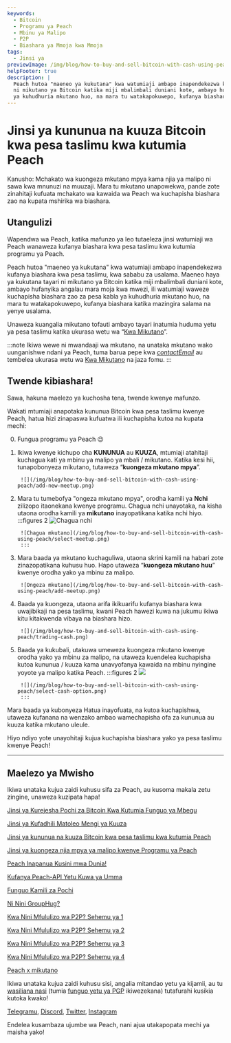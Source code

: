 ```yaml
---
keywords:
  - Bitcoin
  - Programu ya Peach
  - Mbinu ya Malipo
  - P2P
  - Biashara ya Mmoja kwa Mmoja
tags:
  - Jinsi ya
previewImage: /img/blog/how-to-buy-and-sell-bitcoin-with-cash-using-peach/teaser.jpg
helpFooter: true
description: |
  Peach hutoa "maeneo ya kukutana" kwa watumiaji ambapo inapendekezwa kufanya biashara kwa pesa taslimu, kwa sababu za usalama. Maeneo haya ya kukutana tayari
  ni mikutano ya Bitcoin katika miji mbalimbali duniani kote, ambayo hufanyika angalau mara moja kwa mwezi, ili watumiaji waweze kuchapisha biashara zao za pesa kabla
  ya kuhudhuria mkutano huo, na mara tu watakapokuwepo, kufanya biashara katika mazingira salama na yenye usalama.
---
```


# Jinsi ya kununua na kuuza Bitcoin kwa pesa taslimu kwa kutumia Peach

Kanusho: Mchakato wa kuongeza mkutano mpya kama njia ya malipo ni sawa kwa mnunuzi na muuzaji. Mara tu mkutano unapowekwa, pande zote zinahitaji kufuata mchakato wa kawaida wa Peach wa kuchapisha biashara zao na kupata mshirika wa biashara.

## Utangulizi

Wapendwa wa Peach, katika mafunzo ya leo tutaeleza jinsi watumiaji wa Peach wanaweza kufanya biashara kwa pesa taslimu kwa kutumia programu ya Peach.

Peach hutoa "maeneo ya kukutana" kwa watumiaji ambapo inapendekezwa kufanya biashara kwa pesa taslimu, kwa sababu za usalama. Maeneo haya ya kukutana tayari
ni mikutano ya Bitcoin katika miji mbalimbali duniani kote, ambayo hufanyika angalau mara moja kwa mwezi, ili watumiaji waweze kuchapisha biashara zao za pesa kabla
ya kuhudhuria mkutano huo, na mara tu watakapokuwepo, kufanya biashara katika mazingira salama na yenye usalama.

Unaweza kuangalia mikutano tofauti ambayo tayari inatumia huduma yetu ya pesa taslimu katika ukurasa wetu wa “[Kwa Mikutano](/kwa-mikutano/)”.

:::note
Ikiwa wewe ni mwandaaji wa mkutano, na unataka mkutano wako uunganishwe ndani ya Peach, tuma barua pepe kwa [$contactEmail$](mailto:$contactEmail$) au tembelea
ukurasa wetu wa [Kwa Mikutano](/kwa-mikutano/) na jaza fomu.
:::

## Twende kibiashara!

Sawa, hakuna maelezo ya kuchosha tena, twende kwenye mafunzo.

Wakati mtumiaji anapotaka kununua Bitcoin kwa pesa taslimu kwenye Peach, hatua hizi zinapaswa kufuatwa ili kuchapisha kutoa na kupata mechi:

0. Fungua programu ya Peach 😉

1. Ikiwa kwenye kichupo cha **KUNUNUA** au **KUUZA**, mtumiaji atahitaji kuchagua kati ya mbinu ya malipo ya mbali / mikutano. Katika kesi hii, tunapobonyeza
    mikutano, tutaweza “**kuongeza mkutano mpya**”.

        ![](/img/blog/how-to-buy-and-sell-bitcoin-with-cash-using-peach/add-new-meetup.png)

2. Mara tu tumebofya "ongeza mkutano mpya", orodha kamili ya **Nchi** zilizopo itaonekana kwenye programu. Chagua nchi unayotaka, na
    kisha utaona orodha kamili ya **mikutano** inayopatikana katika nchi hiyo.
    :::figures 2
    ![Chagua nchi](/img/blog/how-to-buy-and-sell-bitcoin-with-cash-using-peach/select-country.png)

        ![Chagua mkutano](/img/blog/how-to-buy-and-sell-bitcoin-with-cash-using-peach/select-meetup.png)
        :::

3. Mara baada ya mkutano kuchaguliwa, utaona skrini kamili na habari zote zinazopatikana kuhusu huo. Hapo utaweza “**kuongeza mkutano huu**” kwenye orodha yako ya mbinu za malipo.

        ![Ongeza mkutano](/img/blog/how-to-buy-and-sell-bitcoin-with-cash-using-peach/add-meetup.png)

4. Baada ya kuongeza, utaona arifa ikikuarifu kufanya biashara kwa uwajibikaji na pesa taslimu, kwani Peach hawezi kuwa na jukumu ikiwa kitu kitakwenda vibaya na biashara hizo.

        ![](/img/blog/how-to-buy-and-sell-bitcoin-with-cash-using-peach/trading-cash.png)

5. Baada ya kukubali, utakuwa umeweza kuongeza mkutano kwenye orodha yako ya mbinu za malipo, na utaweza kuendelea kuchapisha
    kutoa kununua / kuuza kama unavyofanya kawaida na mbinu nyingine yoyote ya malipo katika Peach.
    :::figures 2
    ![](/img/blog/how-to-buy-and-sell-bitcoin-with-cash-using-peach/add-cash-option.png)

        ![](/img/blog/how-to-buy-and-sell-bitcoin-with-cash-using-peach/select-cash-option.png)
        :::

Mara baada ya kubonyeza Hatua inayofuata, na kutoa kuchapishwa, utaweza kufanana na wenzako ambao wamechapisha ofa za kununua au kuuza katika
mkutano uleule.

Hiyo ndiyo yote unayohitaji kujua kuchapisha biashara yako ya pesa taslimu kwenye Peach!

---

## Maelezo ya Mwisho

Ikiwa unataka kujua zaidi kuhusu sifa za Peach, au kusoma makala zetu zingine, unaweza kuzipata hapa!

[Jinsi ya Kurejesha Pochi za Bitcoin Kwa Kutumia Funguo ya Mbegu](https://peachbitcoin.com/sw/blog/how-to-restore-peach-wallet/)

[Jinsi ya Kufadhili Matoleo Mengi ya Kuuza](https://peachbitcoin.com/sw/blog/funding-multiple-sell-offers/)

[Jinsi ya kununua na kuuza Bitcoin kwa pesa taslimu kwa kutumia Peach](https://peachbitcoin.com/sw/blog/how-to-buy-and-sell-bitcoin-with-cash-using-peach/)

[Jinsi ya kuongeza njia mpya ya malipo kwenye Programu ya Peach](https://peachbitcoin.com/sw/blog/how-to-add-a-payment-method/)

[Peach Inapanua Kusini mwa Dunia!](https://peachbitcoin.com/sw/blog/peach-expands-to-the-global-south/)

[Kufanya Peach-API Yetu Kuwa ya Umma](https://peachbitcoin.com/sw/blog/making-our-peach-api-public/)

[Funguo Kamili za Pochi](https://peachbitcoin.com/sw/blog/full-wallet-functionality/)

[Ni Nini GroupHug?](https://peachbitcoin.com/sw/blog/group-hug/)

[Kwa Nini Mfululizo wa P2P? Sehemu ya 1](https://peachbitcoin.com/sw/blog/why-p2p-chapter-1/)

[Kwa Nini Mfululizo wa P2P? Sehemu ya 2](https://peachbitcoin.com/sw/blog/why-p2p-chapter-2/)

[Kwa Nini Mfululizo wa P2P? Sehemu ya 3](https://peachbitcoin.com/sw/blog/why-p2p-chapter-3-circular-economies/)

[Kwa Nini Mfululizo wa P2P? Sehemu ya 4](https://peachbitcoin.com/sw/blog/why-p2p-chapter-4-chains-of-trust/)

[Peach x mikutano](https://peachbitcoin.com/sw/blog/peach-for-meetups/)

Ikiwa unataka kujua zaidi kuhusu sisi, angalia mitandao yetu ya kijamii, au tu [wasiliana nasi](mailto:hello@peachbitcoin.com) (tumia [funguo yetu ya PGP](https://keys.openpgp.org/vks/v1/by-fingerprint/48339A19645E2E53488E0E5479E1B270FACD1BD2) ikiwezekana) tutafurahi kusikia kutoka kwako!

[Telegramu](https://t.me/+GkOW1J-ixBBkZWRk), [Discord](https://discord.gg/ypeHz3SW54), [Twitter](https://twitter.com/peachbitcoin), [Instagram](https://instagram.com/peachbitcoin)

Endelea kusambaza ujumbe wa Peach, nani ajua utakapopata mechi ya maisha yako!

